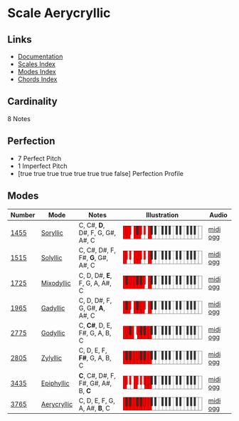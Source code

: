 # Scale Aerycryllic

## Links

- [Documentation](index.md)
- [Scales Index](Scales.md)
- [Modes Index](Modes.md)
- [Chords Index](Chords.md)

## Cardinality

8 Notes

## Perfection

- 7 Perfect Pitch
- 1 Imperfect Pitch
- [true true true true true true true false] Perfection Profile

## Modes

| Number | Mode | Notes | Illustration | Audio |
|--------|------|-------|--------------|-------|
| [1455](https://ianring.com/musictheory/scales/1455) | [Soryllic](ModeSoryllic.md) | C, C#, **D**, D#, F, G, G#, A#, C | ![CNaturalSoryllic](ModeCNaturalSoryllic.png) | [midi](ModeCNaturalSoryllic.mid) [ogg](ModeCNaturalSoryllic.ogg) | 
| [1515](https://ianring.com/musictheory/scales/1515) | [Solyllic](ModeSolyllic.md) | C, C#, D#, F, F#, **G**, G#, A#, C | ![CNaturalSolyllic](ModeCNaturalSolyllic.png) | [midi](ModeCNaturalSolyllic.mid) [ogg](ModeCNaturalSolyllic.ogg) | 
| [1725](https://ianring.com/musictheory/scales/1725) | [Mixodyllic](ModeMixodyllic.md) | C, D, D#, **E**, F, G, A, A#, C | ![CNaturalMixodyllic](ModeCNaturalMixodyllic.png) | [midi](ModeCNaturalMixodyllic.mid) [ogg](ModeCNaturalMixodyllic.ogg) | 
| [1965](https://ianring.com/musictheory/scales/1965) | [Gadyllic](ModeGadyllic.md) | C, D, D#, F, G, G#, **A**, A#, C | ![CNaturalGadyllic](ModeCNaturalGadyllic.png) | [midi](ModeCNaturalGadyllic.mid) [ogg](ModeCNaturalGadyllic.ogg) | 
| [2775](https://ianring.com/musictheory/scales/2775) | [Godyllic](ModeGodyllic.md) | C, **C#**, D, E, F#, G, A, B, C | ![CNaturalGodyllic](ModeCNaturalGodyllic.png) | [midi](ModeCNaturalGodyllic.mid) [ogg](ModeCNaturalGodyllic.ogg) | 
| [2805](https://ianring.com/musictheory/scales/2805) | [Zylyllic](ModeZylyllic.md) | C, D, E, F, **F#**, G, A, B, C | ![CNaturalZylyllic](ModeCNaturalZylyllic.png) | [midi](ModeCNaturalZylyllic.mid) [ogg](ModeCNaturalZylyllic.ogg) | 
| [3435](https://ianring.com/musictheory/scales/3435) | [Epiphyllic](ModeEpiphyllic.md) | **C**, C#, D#, F, F#, G#, A#, B, **C** | ![CNaturalEpiphyllic](ModeCNaturalEpiphyllic.png) | [midi](ModeCNaturalEpiphyllic.mid) [ogg](ModeCNaturalEpiphyllic.ogg) | 
| [3765](https://ianring.com/musictheory/scales/3765) | [Aerycryllic](ModeAerycryllic.md) | C, D, E, F, G, A, A#, **B**, C | ![CNaturalAerycryllic](ModeCNaturalAerycryllic.png) | [midi](ModeCNaturalAerycryllic.mid) [ogg](ModeCNaturalAerycryllic.ogg) | 
